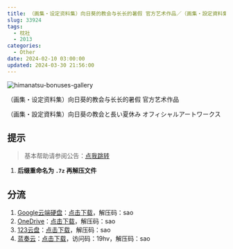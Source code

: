 ```yaml
---
title: （画集・设定资料集）向日葵的教会与长长的暑假 官方艺术作品／（画集・設定資料集）向日葵の教会と長い夏休み オフィシャルアートワークス／向日葵的教会与长夏假期／向日葵教会和漫长的暑假
slug: 33924
tags:
  - 枕社
  - 2013
categories:
  - Other
date: 2024-02-10 03:00:00
updated: 2024-03-30 21:56:00
---
```


![himanatsu-bonuses-gallery](https://static.30hb.cn/vndb/img/himanatsu-bonuses-gallery.webp)

（画集・设定资料集）向日葵的教会与长长的暑假 官方艺术作品

<!--more-->

（画集・設定資料集）向日葵の教会と長い夏休み オフィシャルアートワークス

## 提示

> 基本帮助请参阅公告：[点我跳转](/)

1. **后缀重命名为 `.7z` 再解压文件**

## 分流

1. [Google云端硬盘](https://drive.google.com/)：[点击下载](https://drive.google.com/file/d/1wdkVeHcxoCHOi25CT4NgU7ryP7OeAZPS/view?usp=drive_link)，解压码：sao
2. [OneDrive](https://onedrive.live.com/)：[点击下载](https://1drv.ms/u/s!ArWOYkTFshJYhSsgh9W69ciNpfAs?e=3hBwaA)，解压码：sao
3. [123云盘](https://www.123pan.com/)：[点击下载](https://www.123pan.com/s/VMelVv-5MpzH.html)，解压码：sao
4. [蓝奏云](https://up.woozooo.com/)：[点击下载](https://adingapkgg.lanzn.com/ibTU21t88yfg)，访问码：19hv，解压码：sao
